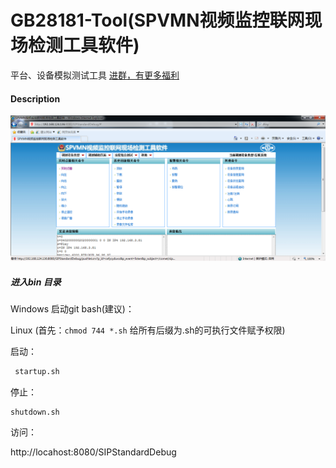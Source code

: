 # GB28181-Tool(SPVMN视频监控联网现场检测工具软件)

平台、设备模拟测试工具 [进群，有更多福利](https://github.com/GB28181/GB28181.Solution/blob/develop/README.md#%E8%AE%A8%E8%AE%BA%E6%88%90%E4%B8%BA%E5%85%B1%E5%90%8C%E4%BD%9C%E8%80%85%E8%BF%91%E8%B7%9D%E7%A6%BB%E8%B4%A1%E7%8C%AE)

#### Description


![GB28181-Simulation-Tool](https://github.com/GB28181/images/blob/master/Tools/spvm.png?raw=true)


##### 进入bin 目录

Windows 启动git bash(建议)：

Linux (首先：`chmod 744 *.sh`  给所有后缀为.sh的可执行文件赋予权限)

启动：

~~~bash
 startup.sh
~~~

停止：

~~~
shutdown.sh
~~~

访问：

http://locahost:8080/SIPStandardDebug
